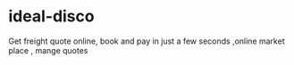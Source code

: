 # ideal-disco
Get  freight quote online, book and pay in just a few seconds ,online market place , mange quotes 
